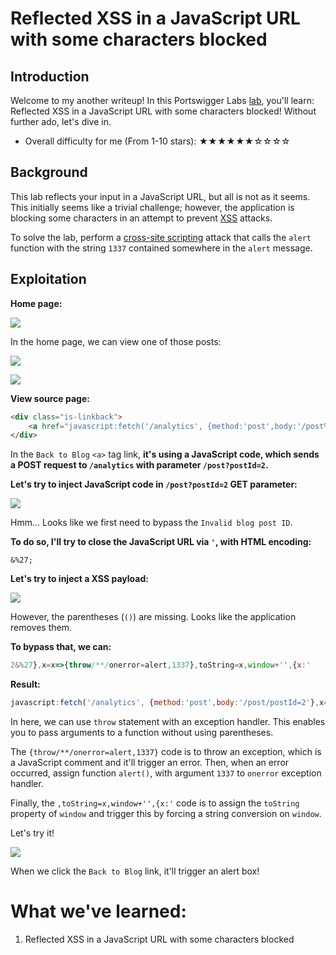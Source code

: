 # Reflected XSS in a JavaScript URL with some characters blocked

## Introduction

Welcome to my another writeup! In this Portswigger Labs [lab](https://portswigger.net/web-security/cross-site-scripting/contexts/lab-javascript-url-some-characters-blocked), you'll learn: Reflected XSS in a JavaScript URL with some characters blocked! Without further ado, let's dive in.

- Overall difficulty for me (From 1-10 stars): ★★★★★★☆☆☆☆

## Background

This lab reflects your input in a JavaScript URL, but all is not as it seems. This initially seems like a trivial challenge; however, the application is blocking some characters in an attempt to prevent [XSS](https://portswigger.net/web-security/cross-site-scripting) attacks.

To solve the lab, perform a [cross-site scripting](https://portswigger.net/web-security/cross-site-scripting) attack that calls the `alert` function with the string `1337` contained somewhere in the `alert` message.

## Exploitation

**Home page:**

![](https://github.com/siunam321/CTF-Writeups/blob/main/Portswigger-Labs/Cross-Site-Scripting/XSS-26/images/Pasted%20image%2020230101061902.png)

In the home page, we can view one of those posts:

![](https://github.com/siunam321/CTF-Writeups/blob/main/Portswigger-Labs/Cross-Site-Scripting/XSS-26/images/Pasted%20image%2020230101062226.png)

![](https://github.com/siunam321/CTF-Writeups/blob/main/Portswigger-Labs/Cross-Site-Scripting/XSS-26/images/Pasted%20image%2020230101062242.png)

**View source page:**
```html
<div class="is-linkback">
    <a href="javascript:fetch('/analytics', {method:'post',body:'/post%3fpostId%3d2'}).finally(_ => window.location = '/')">Back to Blog</a>
</div>
```

In the `Back to Blog` `<a>` tag link, **it's using a JavaScript code, which sends a POST request to `/analytics` with parameter `/post?postId=2`.**

**Let's try to inject JavaScript code in `/post?postId=2` GET parameter:**

![](https://github.com/siunam321/CTF-Writeups/blob/main/Portswigger-Labs/Cross-Site-Scripting/XSS-26/images/Pasted%20image%2020230101063040.png)

Hmm... Looks like we first need to bypass the `Invalid blog post ID`.

**To do so, I'll try to close the JavaScript URL via `'`, with HTML encoding:**
```
&%27;
```

**Let's try to inject a XSS payload:**

![](https://github.com/siunam321/CTF-Writeups/blob/main/Portswigger-Labs/Cross-Site-Scripting/XSS-26/images/Pasted%20image%2020230101065321.png)

However, the parentheses (`()`) are missing. Looks like the application removes them.

**To bypass that, we can:**
```js
2&%27},x=x=>{throw/**/onerror=alert,1337},toString=x,window+'',{x:'
```

**Result:**
```js
javascript:fetch('/analytics', {method:'post',body:'/post/postId=2'},x=x=>{throw/**/onerror=alert,1337},toString=x,window+'',{x:''}).finally(_ => window.location = '/')
```

In here, we can use `throw` statement with an exception handler. This enables you to pass arguments to a function without using parentheses.

The `{throw/**/onerror=alert,1337}` code is to throw an exception, which is a JavaScript comment and it'll trigger an error. Then, when an error occurred, assign function `alert()`, with argument `1337` to `onerror` exception handler.

Finally, the `,toString=x,window+'',{x:'` code is to assign the `toString` property of `window` and trigger this by forcing a string conversion on `window`.

Let's try it!

![](https://github.com/siunam321/CTF-Writeups/blob/main/Portswigger-Labs/Cross-Site-Scripting/XSS-26/images/Pasted%20image%2020230101065708.png)

When we click the `Back to Blog` link, it'll trigger an alert box!

# What we've learned:

1. Reflected XSS in a JavaScript URL with some characters blocked